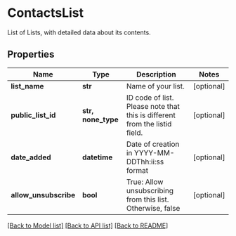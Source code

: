 # ContactsList

List of Lists, with detailed data about its contents.
## Properties
Name | Type | Description | Notes
------------ | ------------- | ------------- | -------------
**list_name** | **str** | Name of your list. | [optional] 
**public_list_id** | **str, none_type** | ID code of list. Please note that this is different from the listid field. | [optional] 
**date_added** | **datetime** | Date of creation in YYYY-MM-DDThh:ii:ss format | [optional] 
**allow_unsubscribe** | **bool** | True: Allow unsubscribing from this list. Otherwise, false | [optional] 

[[Back to Model list]](../README.md#documentation-for-models) [[Back to API list]](../README.md#documentation-for-api-endpoints) [[Back to README]](../README.md)


